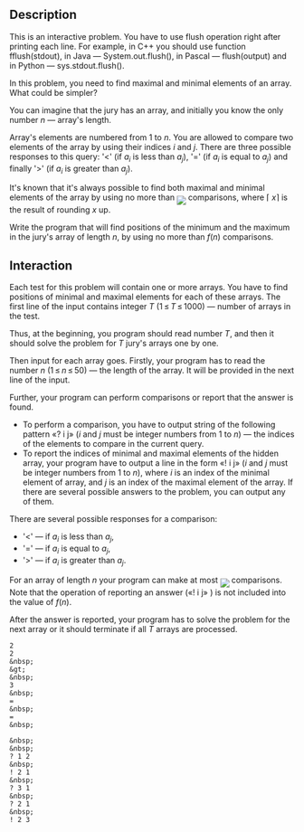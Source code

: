 ## Description

<div><p><span class="tex-font-style-it">This is an interactive problem. You have to use <span class="tex-font-style-tt">flush</span> operation right after printing each line. For example, in C++ you should use function <span class="tex-font-style-tt">fflush(stdout)</span>, in Java — <span class="tex-font-style-tt">System.out.flush()</span>, in Pascal — <span class="tex-font-style-tt">flush(output)</span> and in Python — <span class="tex-font-style-tt">sys.stdout.flush()</span>.</span></p><p>In this problem, you need to find maximal and minimal elements of an array. What could be simpler?</p><p>You can imagine that the jury has an array, and initially you know the only number <span class="tex-span"><i>n</i></span> — array's length.</p><p>Array's elements are numbered from <span class="tex-span">1</span> to <span class="tex-span"><i>n</i></span>. You are allowed to compare two elements of the array by using their indices <span class="tex-span"><i>i</i></span> and <span class="tex-span"><i>j</i></span>. There are three possible responses to this query: '<span class="tex-font-style-tt">&lt;</span>' (if <span class="tex-span"><i>a</i><sub class="lower-index"><i>i</i></sub></span> is less than <span class="tex-span"><i>a</i><sub class="lower-index"><i>j</i></sub></span>), '<span class="tex-font-style-tt">=</span>' (if <span class="tex-span"><i>a</i><sub class="lower-index"><i>i</i></sub></span> is equal to <span class="tex-span"><i>a</i><sub class="lower-index"><i>j</i></sub></span>) and finally '<span class="tex-font-style-tt">&gt;</span>' (if <span class="tex-span"><i>a</i><sub class="lower-index"><i>i</i></sub></span> is greater than <span class="tex-span"><i>a</i><sub class="lower-index"><i>j</i></sub></span>).</p><p>It's known that it's always possible to find both maximal and minimal elements of the array by using no more than <img align="middle" class="tex-formula" src="file://Mqd2cQTA.png" style="max-width: 100.0%;max-height: 100.0%;"> comparisons, where <span class="tex-span">⌈ <i>x</i>⌉</span> is the result of rounding <span class="tex-span"><i>x</i></span> up.</p><p>Write the program that will find positions of the minimum and the maximum in the jury's array of length <span class="tex-span"><i>n</i></span>, by using no more than <span class="tex-span"><i>f</i>(<i>n</i>)</span> comparisons.</p></div><div><h2>Interaction</h2><p>Each test for this problem will contain one or more arrays. You have to find positions of minimal and maximal elements for each of these arrays. The first line of the input contains integer <span class="tex-span"><i>T</i></span> (<span class="tex-span">1 ≤ <i>T</i> ≤ 1000</span>) — number of arrays in the test.</p><p>Thus, at the beginning, you program should read number <span class="tex-span"><i>T</i></span>, and then it should solve the problem for <span class="tex-span"><i>T</i></span> jury's arrays one by one.</p><p>Then input for each array goes. Firstly, your program has to read the number <span class="tex-span"><i>n</i></span> (<span class="tex-span">1 ≤ <i>n</i> ≤ 50</span>) — the length of the array. It will be provided in the next line of the input.</p><p>Further, your program can perform comparisons or report that the answer is found.</p><ul> <li> To perform a comparison, you have to output string of the following pattern «<span class="tex-font-style-tt">? i j</span>» (<span class="tex-span"><i>i</i></span> and <span class="tex-span"><i>j</i></span> must be integer numbers from <span class="tex-span">1</span> to <span class="tex-span"><i>n</i></span>) — the indices of the elements to compare in the current query. </li><li> To report the indices of minimal and maximal elements of the hidden array, your program have to output a line in the form «<span class="tex-font-style-tt">! i j</span>» (<span class="tex-span"><i>i</i></span> and <span class="tex-span"><i>j</i></span> must be integer numbers from <span class="tex-span">1</span> to <span class="tex-span"><i>n</i></span>), where <span class="tex-span"><i>i</i></span> is an index of the minimal element of array, and <span class="tex-span"><i>j</i></span> is an index of the maximal element of the array. If there are several possible answers to the problem, you can output any of them. </li></ul><p>There are several possible responses for a comparison:</p><ul> <li> '<span class="tex-font-style-tt">&lt;</span>' — if <span class="tex-span"><i>a</i><sub class="lower-index"><i>i</i></sub></span> is less than <span class="tex-span"><i>a</i><sub class="lower-index"><i>j</i></sub></span>, </li><li> '<span class="tex-font-style-tt">=</span>' — if <span class="tex-span"><i>a</i><sub class="lower-index"><i>i</i></sub></span> is equal to <span class="tex-span"><i>a</i><sub class="lower-index"><i>j</i></sub></span>, </li><li> '<span class="tex-font-style-tt">&gt;</span>' — if <span class="tex-span"><i>a</i><sub class="lower-index"><i>i</i></sub></span> is greater than <span class="tex-span"><i>a</i><sub class="lower-index"><i>j</i></sub></span>. </li></ul><p>For an array of length <span class="tex-span"><i>n</i></span> your program can make at most <img align="middle" class="tex-formula" src="file://kaZZbQJs.png" style="max-width: 100.0%;max-height: 100.0%;"> comparisons. Note that the operation of reporting an answer («<span class="tex-font-style-tt">! i j</span>» ) is not included into the value of <span class="tex-span"><i>f</i>(<i>n</i>)</span>.</p><p>After the answer is reported, your program has to solve the problem for the next array or it should terminate if all <span class="tex-span"><i>T</i></span> arrays are processed.</p></div>





```input1
2
2
&nbsp;
&gt;
&nbsp;
3
&nbsp;
=
&nbsp;
=
&nbsp;
```




```output1
&nbsp;
&nbsp;
? 1 2
&nbsp;
! 2 1
&nbsp;
? 3 1
&nbsp;
? 2 1
&nbsp;
! 2 3
```


